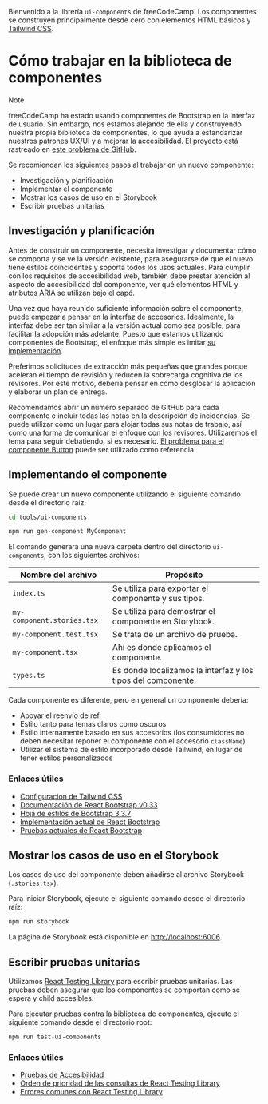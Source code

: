 Bienvenido a la librería `ui-components` de freeCodeCamp. Los componentes se construyen principalmente desde cero con elementos HTML básicos y [Tailwind CSS](https://tailwindcss.com/).

# Cómo trabajar en la biblioteca de componentes

> [!NOTE]
> 
> freeCodeCamp ha estado usando componentes de Bootstrap en la interfaz de usuario. Sin embargo, nos estamos alejando de ella y construyendo nuestra propia biblioteca de componentes, lo que ayuda a estandarizar nuestros patrones UX/UI y a mejorar la accesibilidad. El proyecto está rastreado en [este problema de GitHub](https://github.com/freeCodeCamp/freeCodeCamp/issues/44668).

Se recomiendan los siguientes pasos al trabajar en un nuevo componente:

- Investigación y planificación
- Implementar el componente
- Mostrar los casos de uso en el Storybook
- Escribir pruebas unitarias

## Investigación y planificación

Antes de construir un componente, necesita investigar y documentar cómo se comporta y se ve la versión existente, para asegurarse de que el nuevo tiene estilos coincidentes y soporta todos los usos actuales. Para cumplir con los requisitos de accesibilidad web, también debe prestar atención al aspecto de accesibilidad del componente, ver qué elementos HTML y atributos ARIA se utilizan bajo el capó.

Una vez que haya reunido suficiente información sobre el componente, puede empezar a pensar en la interfaz de accesorios. Idealmente, la interfaz debe ser tan similar a la versión actual como sea posible, para facilitar la adopción más adelante. Puesto que estamos utilizando componentes de Bootstrap, el enfoque más simple es imitar [su implementación](https://github.com/react-bootstrap/react-bootstrap/tree/master/src).

Preferimos solicitudes de extracción más pequeñas que grandes porque aceleran el tiempo de revisión y reducen la sobrecarga cognitiva de los revisores. Por este motivo, debería pensar en cómo desglosar la aplicación y elaborar un plan de entrega.

Recomendamos abrir un número separado de GitHub para cada componente e incluir todas las notas en la descripción de incidencias. Se puede utilizar como un lugar para alojar todas sus notas de trabajo, así como una forma de comunicar el enfoque con los revisores. Utilizaremos el tema para seguir debatiendo, si es necesario. [El problema para el componente Button](https://github.com/freeCodeCamp/freeCodeCamp/issues/45357) puede ser utilizado como referencia.

## Implementando el componente

Se puede crear un nuevo componente utilizando el siguiente comando desde el directorio raíz:

```bash
cd tools/ui-components

npm run gen-component MyComponent
```

El comando generará una nueva carpeta dentro del directorio `ui-components`, con los siguientes archivos:

| Nombre del archivo         | Propósito                                                    |
| -------------------------- | ------------------------------------------------------------ |
| `index.ts`                 | Se utiliza para exportar el componente y sus tipos.          |
| `my-component.stories.tsx` | Se utiliza para demostrar el componente en Storybook.        |
| `my-component.test.tsx`    | Se trata de un archivo de prueba.                            |
| `my-component.tsx`         | Ahí es donde aplicamos el componente.                        |
| `types.ts`                 | Es donde localizamos la interfaz y los tipos del componente. |

Cada componente es diferente, pero en general un componente debería:

- Apoyar el reenvío de ref
- Estilo tanto para temas claros como oscuros
- Estilo internamente basado en sus accesorios (los consumidores no deben necesitar reponer el componente con el accesorio `className`)
- Utilizar el sistema de estilo incorporado desde Tailwind, en lugar de tener estilos personalizados

### Enlaces útiles

- [Configuración de Tailwind CSS](https://tailwindcss.com/docs/configuration)
- [Documentación de React Bootstrap v0.33](https://react-bootstrap-v3.netlify.app)
- [Hoja de estilos de Bootstrap 3.3.7](https://cdnjs.cloudflare.com/ajax/libs/twitter-bootstrap/3.3.7/css/bootstrap.css)
- [Implementación actual de React Bootstrap](https://github.com/react-bootstrap/react-bootstrap/tree/master/src)
- [Pruebas actuales de React Bootstrap](https://github.com/react-bootstrap/react-bootstrap/tree/master/test)

## Mostrar los casos de uso en el Storybook

Los casos de uso del componente deben añadirse al archivo Storybook (`.stories.tsx`).

Para iniciar Storybook, ejecute el siguiente comando desde el directorio raíz:

```bash
npm run storybook
```

La página de Storybook está disponible en [http://localhost:6006](http://localhost:6006).

## Escribir pruebas unitarias

Utilizamos [React Testing Library](https://testing-library.com/docs/react-testing-library/intro/) para escribir pruebas unitarias. Las pruebas deben asegurar que los componentes se comportan como se espera y child accesibles.

Para ejecutar pruebas contra la biblioteca de componentes, ejecute el siguiente comando desde el directorio root:

```bash
npm run test-ui-components
```

### Enlaces útiles

- [Pruebas de Accesibilidad](https://testing-library.com/docs/dom-testing-library/api-accessibility)
- [Orden de prioridad de las consultas de React Testing Library](https://testing-library.com/docs/queries/about/#priority)
- [Errores comunes con React Testing Library](https://kentcdodds.com/blog/common-mistakes-with-react-testing-library)
